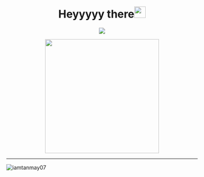 <!-- <img align="right" alt="GIF" height="70px" src="https://media.giphy.com/media/du3J3cXyzhj75IOgvA/giphy.gif" /> -->
<h1 align='center'> Heyyyyy there<img src = "https://raw.githubusercontent.com/MartinHeinz/MartinHeinz/master/wave.gif" width = 30px> </h1>
<p align='center'>
<img src="https://readme-typing-svg.herokuapp.com?color=%2336BCF7&size=25&center=true&vCenter=true&width=433&height=75&lines=it's+me....Tanmay👋;IT+undergraduate🎓;Cooking+Projects;At+times+i+do+LeetCode👾;%40iamtanmay07">
</p>
<p align='center'>
<img src="https://media.giphy.com/media/QvpqTCiEcwtvx6wwJK/giphy.gif" width="300" height="300" frameBorder="0" class="giphy-embed" allowFullScreen></img></p>
<hr>
<p align='left'>
 <img src="https://komarev.com/ghpvc/?username=iamtanmay07&label=Profile%20views&color=0e75b6&style=flat" alt="iamtanmay07" />&nbsp;&nbsp;&nbsp;&nbsp;
<!--  <a href="https://twitter.com/iamtanmay_7" target="blank"><img src="https://img.shields.io/twitter/follow/iamtanmay_7?logo=twitter&style=for-the-badge" alt="iamtanmay_7" /></a>&nbsp;&nbsp;&nbsp;&nbsp; -->
<!-- <img src="https://visitor-badge.glitch.me/badge?page_id=iamtanmay07.visitor-badge"> -->
</p>
<!-- <br> -->
<!-- <h1 align="center">Hey there,it's me... Tanmay</h1> -->
<!-- <img alt="Coder GIF" height=200 width=300 src="https://images.squarespace-cdn.com/content/v1/5769fc401b631bab1addb2ab/1541580611624-TE64QGKRJG8SWAIUS7NS/ke17ZwdGBToddI8pDm48kPoswlzjSVMM-SxOp7CV59BZw-zPPgdn4jUwVcJE1ZvWQUxwkmyExglNqGp0IvTJZamWLI2zvYWH8K3-s_4yszcp2ryTI0HqTOaaUohrI8PI6FXy8c9PWtBlqAVlUS5izpdcIXDZqDYvprRqZ29Pw0o/coding-freak.gif" align = 'right'/> -->

<!--
  - 👨‍🎓 I'm Sophomore at NIT Raipur

  - 🌱 I’m currently learning Frontend/Backend Development

  - 📫 How to reach me **tanmaypatel26704@gmail.com**
  
<br>
-->
<!-- languages and tools -->
<!-- 
  ### <img src="https://media2.giphy.com/media/QssGEmpkyEOhBCb7e1/giphy.gif?cid=ecf05e47a0n3gi1bfqntqmob8g9aid1oyj2wr3ds3mg700bl&rid=giphy.gif" width="30px" height="30px" align='center'> Languages and Tools 💻
 
<p align="left"> <a href="https://getbootstrap.com" target="_blank" rel="noreferrer"> <img src="https://raw.githubusercontent.com/devicons/devicon/master/icons/bootstrap/bootstrap-plain-wordmark.svg" alt="bootstrap" width="40" height="40"/> </a> <a href="https://www.cprogramming.com/" target="_blank" rel="noreferrer"> <img src="https://raw.githubusercontent.com/devicons/devicon/master/icons/c/c-original.svg" alt="c" width="40" height="40"/> </a> <a href="https://www.w3schools.com/cpp/" target="_blank" rel="noreferrer"> <img src="https://raw.githubusercontent.com/devicons/devicon/master/icons/cplusplus/cplusplus-original.svg" alt="cplusplus" width="40" height="40"/> </a> <a href="https://www.w3schools.com/css/" target="_blank" rel="noreferrer"> <img src="https://raw.githubusercontent.com/devicons/devicon/master/icons/css3/css3-original-wordmark.svg" alt="css3" width="40" height="40"/> </a> <a href="https://www.w3.org/html/" target="_blank" rel="noreferrer"> <img src="https://raw.githubusercontent.com/devicons/devicon/master/icons/html5/html5-original-wordmark.svg" alt="html5" width="40" height="40"/> </a> <a href="https://developer.mozilla.org/en-US/docs/Web/JavaScript" target="_blank" rel="noreferrer"> <img src="https://raw.githubusercontent.com/devicons/devicon/master/icons/javascript/javascript-original.svg" alt="javascript" width="40" height="40"/> </a> <a href="https://www.mysql.com/" target="_blank" rel="noreferrer"> <img src="https://raw.githubusercontent.com/devicons/devicon/master/icons/mysql/mysql-original-wordmark.svg" alt="mysql" width="40" height="40"/> </a> <a href="https://reactjs.org/" target="_blank" rel="noreferrer"> <img src="https://raw.githubusercontent.com/devicons/devicon/master/icons/react/react-original-wordmark.svg" alt="react" width="40" height="40"/> </a> </p>
<hr>


### Github Contribution Streak 🔥 
<p><img src="https://github-readme-streak-stats.herokuapp.com/?user=iamtanmay07&" alt="iamtanmay07" align='center' /></p>
<hr>

### My GitHub stats 📊
<p><img align="left" src="https://github-readme-stats.vercel.app/api?username=iamtanmay07&show_icons=true&locale=en" alt="iamtanmay07" /></p>
<p>&nbsp;<img align="center" src="https://github-readme-stats.vercel.app/api/top-langs?username=iamtanmay07&show_icons=true&locale=en&layout=compact" alt="iamtanmay07" /></p>
<br>
<hr>


<h3 align="center"> Connect with me 🚀 </h3>
<p align="center">
<a href="https://twitter.com/iamtanmay_7" target="_blank"><img align="center" src="https://raw.githubusercontent.com/rahuldkjain/github-profile-readme-generator/master/src/images/icons/Social/twitter.svg" alt="iamtanmay_7" height="30" width="40" /></a>
<a href="https://linkedin.com/in/iamtanmay07" target="_blank"><img align="center" src="https://raw.githubusercontent.com/rahuldkjain/github-profile-readme-generator/master/src/images/icons/Social/linked-in-alt.svg" alt="iamtanmay07" height="30" width="40" /></a>
<a href="https://instagram.com/iamtanmey" target="_blank"><img align="center" src="https://raw.githubusercontent.com/rahuldkjain/github-profile-readme-generator/master/src/images/icons/Social/instagram.svg" alt="iamtanmey" height="30" width="40" /></a>
<a href="https://www.leetcode.com/tanmey" target="_blank"> <img align="center" src="https://raw.githubusercontent.com/rahuldkjain/github-profile-readme-generator/master/src/images/icons/Social/leet-code.svg" alt="tanmey" height="30" width="40" /></a>
</p>

-->
